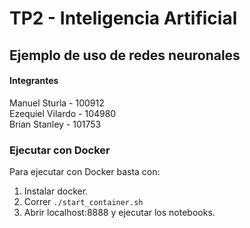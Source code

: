 # TP2 - Inteligencia Artificial
## Ejemplo de uso de redes neuronales

#### Integrantes
Manuel Sturla - 100912  
Ezequiel Vilardo - 104980  
Brian Stanley - 101753  

### Ejecutar con Docker
Para ejecutar con Docker basta con:
1. Instalar docker.
2. Correr `./start_container.sh`
3. Abrir localhost:8888 y ejecutar los notebooks.




